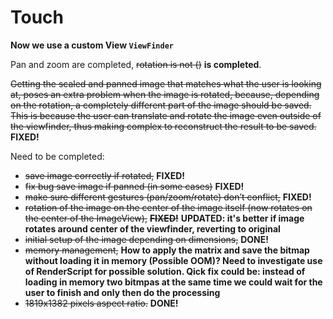 # Touch

**Now we use a custom View `ViewFinder`**

Pan and zoom are completed, ~~rotation is not ()~~ **is completed**.

~~Getting the scaled and panned image that matches what the user is looking at, poses an extra problem when the image is rotated, because, depending on the rotation, a completely different part of the image should be saved. This is because the user can translate and rotate the image even outside of the viewfinder, thus making complex to reconstruct the result to be saved.~~
**FIXED!**

Need to be completed:
 - ~~save image correctly if rotated,~~ **FIXED!**
 - ~~fix bug save image if panned (in some cases)~~ **FIXED!**
 - ~~make sure different gestures (pan/zoom/rotate) don’t conflict,~~ **FIXED!**
 - ~~rotation of the image on the center of the image itself (now rotates on the center of the ImageView),~~ ~~**FIXED!**~~ **UPDATED: it's better if image rotates around center of the viewfinder, reverting to original**
 - ~~initial setup of the image depending on dimensions,~~ **DONE!**
 - ~~memory management,~~ **How to apply the matrix and save the bitmap without loading it in memory (Possible OOM)? Need to investigate use of RenderScript for possible solution. Qick fix could be: instead of loading in memory two bitmpas at the same time we could wait for the user to finish and only then do the processing**
 - ~~1819x1382 pixels aspect ratio.~~ **DONE!**

